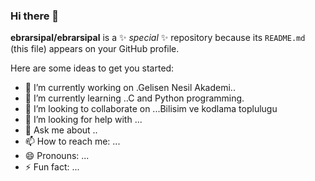 ### Hi there 👋


**ebrarsipal/ebrarsipal** is a ✨ _special_ ✨ repository because its `README.md` (this file) appears on your GitHub profile.

Here are some ideas to get you started:

- 🔭 I’m currently working on .Gelisen Nesil Akademi..
- 🌱 I’m currently learning ..C and Python programming.
- 👯 I’m looking to collaborate on ...Bilisim ve kodlama toplulugu
- 🤔 I’m looking for help with ...
- 💬 Ask me about ..
- 📫 How to reach me: ...
- 😄 Pronouns: ...
- ⚡ Fun fact: ...

